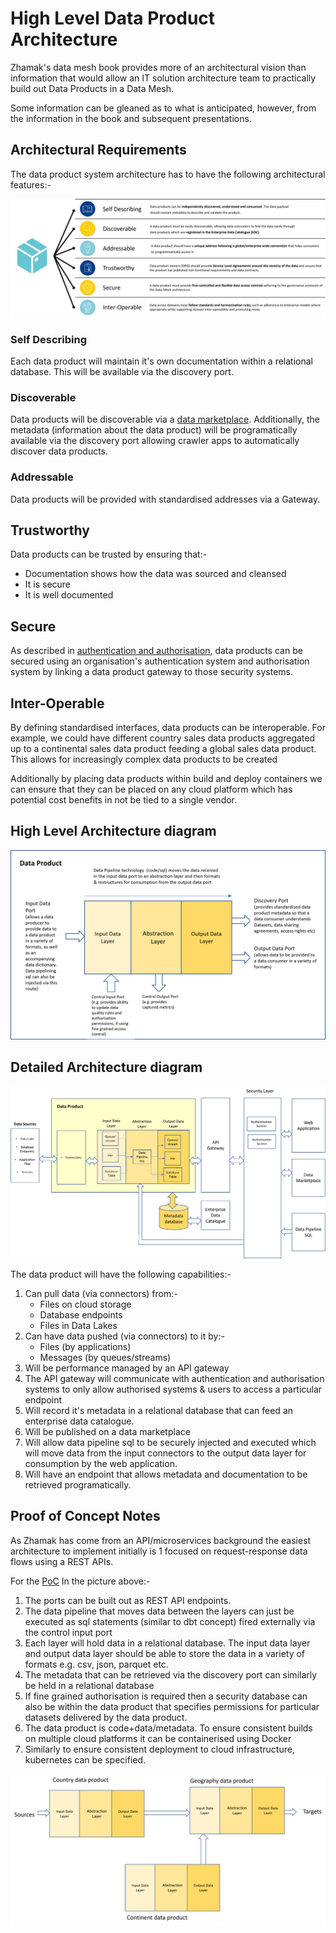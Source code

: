 # High Level Data Product Architecture

Zhamak's data mesh book provides more of an architectural vision than information that would allow an IT solution architecture team to practically build out Data Products in a Data Mesh.

Some information can be gleaned as to what is anticipated, however, from the information in the book and subsequent presentations.

## Architectural Requirements

The data product system architecture has to have the following architectural features:-

![data product architectural features](dp-architectural-features.png)

### Self Describing 
Each data product will maintain it's own documentation within a relational database. This will be available via the discovery port.

### Discoverable
Data products will be discoverable via a [data marketplace](data-marketplace.md). Additionally, the metadata (information about the data product) will be programatically available via the discovery port allowing crawler apps to automatically discover data products.

### Addressable
Data products will be provided with standardised addresses via a Gateway.

## Trustworthy
Data products can be trusted by ensuring that:-
* Documentation shows how the data was sourced and cleansed
* It is secure
* It is well documented

## Secure
As described in [authentication and authorisation](dp-authentication.md), data products can be secured using an organisation's authentication system and authorisation system by linking a data product gateway to those security systems.

## Inter-Operable
By defining standardised interfaces, data products can be interoperable. 
For example, we could have different country sales data products aggregated up to a continental sales data product  feeding a 
global sales data product. This allows for increasingly complex data products to be created

Additionally by placing data products within build and deploy containers we can ensure that they can be placed on any cloud platform which has potential cost benefits in not be tied to a single vendor.

## High Level Architecture diagram
![image](dp-layer-architecture.png)

## Detailed Architecture diagram
![detailed data product architecture](detailed-dp-architecture.png)

The data product will have the following capabilities:-
1. Can pull data (via connectors) from:-
   * Files on cloud storage
   * Database endpoints
   * Files in Data Lakes
2. Can have data pushed (via connectors) to it by:-
   * Files (by applications)
   * Messages (by queues/streams)
3. Will be performance managed by an API gateway
4. The API gateway will communicate with authentication and authorisation systems to only allow authorised systems & users to access a particular endpoint
5. Will record it's metadata in a relational database that can feed an enterprise data catalogue.
6. Will be published on a data marketplace
7. Will allow data pipeline sql to be securely injected and executed which will move data from the input connectors to the output data layer for consumption by the web application.
8. Will have an endpoint that allows metadata and documentation to be retrieved programatically.

## Proof of Concept Notes
As Zhamak has come from an API/microservices background the easiest architecture to implement initially is 1 focused on request-response data flows using a REST APIs.

For the [PoC](dp-tands-poc.md) In the picture above:- 
1. The ports can be built out as REST API endpoints. 
2. The data pipeline that moves data between the layers can just be executed as sql statements (similar to dbt concept) fired externally via the control input port
3. Each layer will hold data in a relational database. The input data layer and output data layer should be able to store the data in a variety of formats e.g. csv, json, parquet etc.
4. The metadata that can be retrieved via the discovery port can similarly be held in a relational database
5. If fine grained authorisation is required then a security database can also be within the data product that specifies permissions for particular datasets delivered by the data product.
6. The data product is code+data/metadata. To ensure consistent builds on multiple cloud platforms it can be containerised using Docker
7. Similarly to ensure consistent deployment to cloud infrastructure, kubernetes can be specified.

![image](dp-interoperability.png)